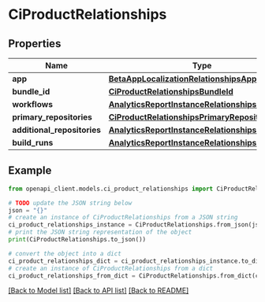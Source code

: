 # CiProductRelationships


## Properties

Name | Type | Description | Notes
------------ | ------------- | ------------- | -------------
**app** | [**BetaAppLocalizationRelationshipsApp**](BetaAppLocalizationRelationshipsApp.md) |  | [optional] 
**bundle_id** | [**CiProductRelationshipsBundleId**](CiProductRelationshipsBundleId.md) |  | [optional] 
**workflows** | [**AnalyticsReportInstanceRelationshipsSegments**](AnalyticsReportInstanceRelationshipsSegments.md) |  | [optional] 
**primary_repositories** | [**CiProductRelationshipsPrimaryRepositories**](CiProductRelationshipsPrimaryRepositories.md) |  | [optional] 
**additional_repositories** | [**AnalyticsReportInstanceRelationshipsSegments**](AnalyticsReportInstanceRelationshipsSegments.md) |  | [optional] 
**build_runs** | [**AnalyticsReportInstanceRelationshipsSegments**](AnalyticsReportInstanceRelationshipsSegments.md) |  | [optional] 

## Example

```python
from openapi_client.models.ci_product_relationships import CiProductRelationships

# TODO update the JSON string below
json = "{}"
# create an instance of CiProductRelationships from a JSON string
ci_product_relationships_instance = CiProductRelationships.from_json(json)
# print the JSON string representation of the object
print(CiProductRelationships.to_json())

# convert the object into a dict
ci_product_relationships_dict = ci_product_relationships_instance.to_dict()
# create an instance of CiProductRelationships from a dict
ci_product_relationships_from_dict = CiProductRelationships.from_dict(ci_product_relationships_dict)
```
[[Back to Model list]](../README.md#documentation-for-models) [[Back to API list]](../README.md#documentation-for-api-endpoints) [[Back to README]](../README.md)


